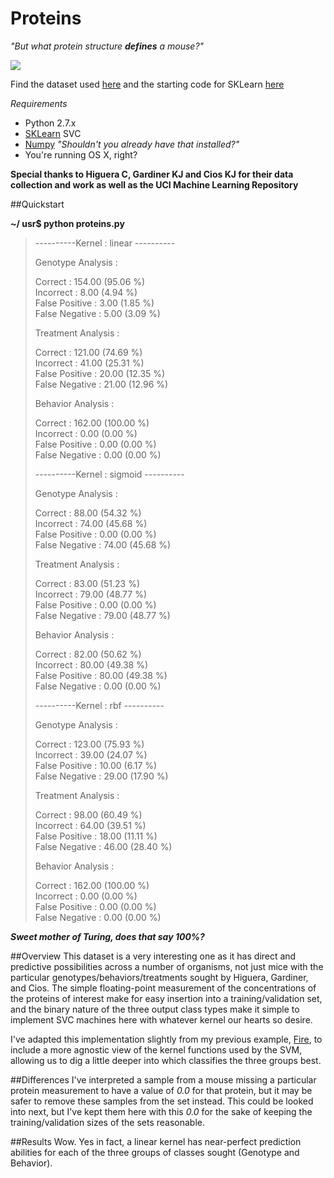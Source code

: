 # Proteins
_"But what protein structure **defines** a mouse?"_

![](https://upload.wikimedia.org/wikipedia/commons/6/60/Myoglobin.png)

Find the dataset used [here](http://archive.ics.uci.edu/ml/datasets/Mice+Protein+Expression) and the starting code for SKLearn [here](http://scikit-learn.org/stable/modules/generated/sklearn.svm.SVC.html)


_Requirements_ 

* Python 2.7.x
* [SKLearn](http://scikit-learn.org/stable/install.html) SVC
* [Numpy](http://www.scipy.org/Installing_SciPy) _"Shouldn't you already have that installed?"_
* You're running OS X, right?

**Special thanks to Higuera C, Gardiner KJ and Cios KJ for their data collection and work as well as the UCI Machine Learning Repository**

##Quickstart

**~/ usr$ python proteins.py**
>----------Kernel :  linear ----------
>
>
>Genotype Analysis : 
>
> Correct : 154.00 (95.06 %)  
> Incorrect : 8.00 (4.94 %)  
> False Positive : 3.00 (1.85 %)  
> False Negative : 5.00 (3.09 %)  
>
>
> Treatment Analysis : 
>
> Correct : 121.00 (74.69 %)  
> Incorrect : 41.00 (25.31 %)  
> False Positive : 20.00 (12.35 %)  
> False Negative : 21.00 (12.96 %)  
>
>
> Behavior Analysis : 
>
> Correct : 162.00 (100.00 %)  
> Incorrect : 0.00 (0.00 %)  
> False Positive : 0.00 (0.00 %)  
> False Negative : 0.00 (0.00 %)  
>
> ----------Kernel :  sigmoid ----------
>
>
> Genotype Analysis : 
>
> Correct : 88.00 (54.32 %)  
> Incorrect : 74.00 (45.68 %)  
> False Positive : 0.00 (0.00 %)  
> False Negative : 74.00 (45.68 %)  
>
>
> Treatment Analysis : 
>
> Correct : 83.00 (51.23 %)  
> Incorrect : 79.00 (48.77 %)  
> False Positive : 0.00 (0.00 %)  
> False Negative : 79.00 (48.77 %)  
>
>
> Behavior Analysis : 
>
> Correct : 82.00 (50.62 %)  
> Incorrect : 80.00 (49.38 %)  
> False Positive : 80.00 (49.38 %)  
> False Negative : 0.00 (0.00 %)  
>
> ----------Kernel :  rbf ----------
>
>
> Genotype Analysis : 
>
> Correct : 123.00 (75.93 %)  
> Incorrect : 39.00 (24.07 %)  
> False Positive : 10.00 (6.17 %)  
> False Negative : 29.00 (17.90 %)  
>
>
> Treatment Analysis : 
>
> Correct : 98.00 (60.49 %)  
> Incorrect : 64.00 (39.51 %)  
> False Positive : 18.00 (11.11 %)  
> False Negative : 46.00 (28.40 %)  
>
>
> Behavior Analysis : 
>
> Correct : 162.00 (100.00 %)  
> Incorrect : 0.00 (0.00 %)  
> False Positive : 0.00 (0.00 %)  
> False Negative : 0.00 (0.00 %)  

_**Sweet mother of Turing, does that say 100%?**_


##Overview
This dataset is a very interesting one as it has direct and predictive possibilities across a number of organisms, not just mice with the particular genotypes/behaviors/treatments sought by Higuera, Gardiner, and Cios.  The simple floating-point measurement of the concentrations of the proteins of interest make for easy insertion into a training/validation set, and the binary nature of the three output class types make it simple to implement SVC machines here with whatever kernel our hearts so desire.

I've adapted this implementation slightly from my previous example, [Fire](https://github.com/thepropterhoc/Fire), to include a more agnostic view of the kernel functions used by the SVM, allowing us to dig a little deeper into which classifies the three groups best. 

##Differences
I've interpreted a sample from a mouse missing a particular protein measurement to have a value of _0.0_ for that protein, but it may be safer to remove these samples from the set instead.  This could be looked into next, but I've kept them here with this _0.0_ for the sake of keeping the training/validation sizes of the sets reasonable. 

##Results
Wow.  Yes in fact, a linear kernel has near-perfect prediction abilities for each of the three groups of classes sought (Genotype and Behavior).  